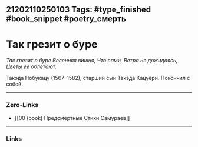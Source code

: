 21202110250103
Tags: #type_finished #book_snippet #poetry_смерть
---
# Так грезит о буре

*Так грезит о буре
Весенняя вишня,
Что сами,
Ветра не дожидаясь,
Цветы ее облетают.*

Такэда Нобукацу (1567–1582), старший сын Такэда Кацуёри. Покончил с собой. 

---
### Zero-Links
- [[00 (book) Предсмертные Стихи Самураев]]
---
### Links

